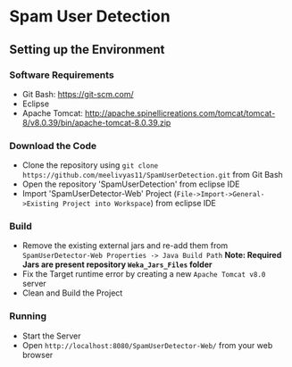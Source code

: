 # Spam User Detection

## Setting up the Environment

### Software Requirements
 - Git Bash: https://git-scm.com/
 - Eclipse
 - Apache Tomcat: http://apache.spinellicreations.com/tomcat/tomcat-8/v8.0.39/bin/apache-tomcat-8.0.39.zip
 
### Download the Code
 - Clone the repository using `git clone https://github.com/meelivyas11/SpamUserDetection.git` from Git Bash
 - Open the repository 'SpamUserDetection' from eclipse IDE
 - Import 'SpamUserDetector-Web' Project (`File->Import->General->Existing Project into Workspace`) from eclipse IDE
 
### Build
  - Remove the existing external jars and re-add them from `SpamUserDetector-Web Properties -> Java Build Path` 
    <b>Note: Required Jars are present repository `Weka_Jars_Files` folder </b>
  - Fix the Target runtime error by creating a new `Apache Tomcat v8.0` server
  - Clean and Build the Project
  
### Running
 - Start the Server
 - Open `http://localhost:8080/SpamUserDetector-Web/` from your web browser
 
 
